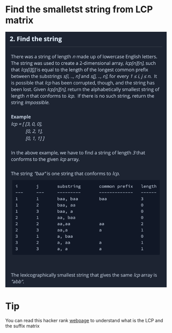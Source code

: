 # Find the smalletst string from LCP matrix

![Statement](summary.png)

# Tip

You can read this hacker rank [webpage](https://www.hackerrank.com/challenges/ashton-and-string/topics/lcp-array) to understand what is the LCP and the suffix matrix

